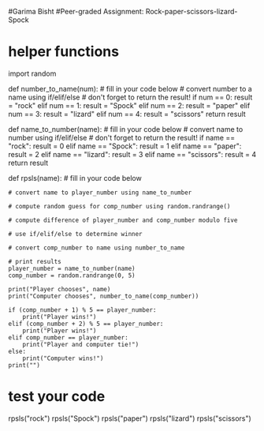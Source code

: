 #Garima Bisht
#Peer-graded Assignment: Rock-paper-scissors-lizard-Spock
# helper functions
import random

def number_to_name(num):
    # fill in your code below
    # convert number to a name using if/elif/else
    # don't forget to return the result!
    if num == 0:
        result = "rock"
    elif num == 1:
        result = "Spock"
    elif num == 2:
        result = "paper"
    elif num == 3:
        result = "lizard"
    elif num == 4:
        result = "scissors"
    return result 

    
def name_to_number(name):
    # fill in your code below
    # convert name to number using if/elif/else
    # don't forget to return the result!
    if name == "rock":
        result = 0
    elif name == "Spock":
        result = 1
    elif name == "paper":
        result = 2
    elif name == "lizard":
        result = 3
    elif name == "scissors":
        result = 4
    return result


def rpsls(name): 
    # fill in your code below

    # convert name to player_number using name_to_number

    # compute random guess for comp_number using random.randrange()

    # compute difference of player_number and comp_number modulo five

    # use if/elif/else to determine winner

    # convert comp_number to name using number_to_name
    
    # print results
    player_number = name_to_number(name)
    comp_number = random.randrange(0, 5)
   
    print("Player chooses", name)
    print("Computer chooses", number_to_name(comp_number))
   
    if (comp_number + 1) % 5 == player_number:
        print("Player wins!")
    elif (comp_number + 2) % 5 == player_number:
        print("Player wins!")
    elif comp_number == player_number:
        print("Player and computer tie!")
    else:
        print("Computer wins!")
    print("")    



 # test your code
rpsls("rock")
rpsls("Spock")
rpsls("paper")
rpsls("lizard")
rpsls("scissors")







